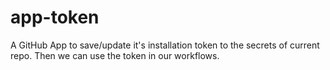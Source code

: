 # app-token
A GitHub App to save/update it's installation token to the secrets of current repo. Then we can use the token in our workflows.

